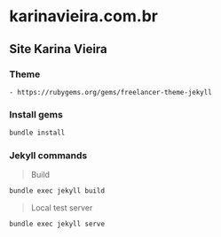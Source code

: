 # karinavieira.com.br

## Site Karina Vieira

### Theme

    - https://rubygems.org/gems/freelancer-theme-jekyll

### Install gems

```sh
bundle install
```

### Jekyll commands
> Build

```sh
bundle exec jekyll build
```

> Local test server

```sh
bundle exec jekyll serve
```